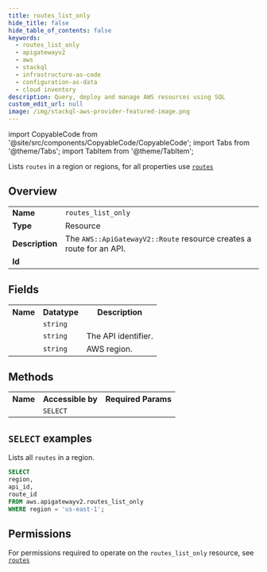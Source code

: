 ```yaml
---
title: routes_list_only
hide_title: false
hide_table_of_contents: false
keywords:
  - routes_list_only
  - apigatewayv2
  - aws
  - stackql
  - infrastructure-as-code
  - configuration-as-data
  - cloud inventory
description: Query, deploy and manage AWS resources using SQL
custom_edit_url: null
image: /img/stackql-aws-provider-featured-image.png
---
```


import CopyableCode from '@site/src/components/CopyableCode/CopyableCode';
import Tabs from '@theme/Tabs';
import TabItem from '@theme/TabItem';

Lists <code>routes</code> in a region or regions, for all properties use <a href="/services/serviceName/routes/"><code>routes</code></a>

## Overview
<table>
<tbody>
<tr><td><b>Name</b></td><td><code>routes_list_only</code></td></tr>
<tr><td><b>Type</b></td><td>Resource</td></tr>
<tr><td><b>Description</b></td><td>The <code>AWS::ApiGatewayV2::Route</code> resource creates a route for an API.</td></tr>
<tr><td><b>Id</b></td><td><CopyableCode code="aws.apigatewayv2.routes_list_only" /></td></tr>
</tbody>
</table>

## Fields
<table>
<tbody>
<tr><th>Name</th><th>Datatype</th><th>Description</th></tr><tr><td><CopyableCode code="route_id" /></td><td><code>string</code></td><td></td></tr>
<tr><td><CopyableCode code="api_id" /></td><td><code>string</code></td><td>The API identifier.</td></tr>
<tr><td><CopyableCode code="region" /></td><td><code>string</code></td><td>AWS region.</td></tr>
</tbody>
</table>

## Methods

<table>
<tbody>
  <tr>
    <th>Name</th>
    <th>Accessible by</th>
    <th>Required Params</th>
  </tr>
  <tr>
    <td><CopyableCode code="list_resources" /></td>
    <td><code>SELECT</code></td>
    <td><CopyableCode code="region" /></td>
  </tr>
</tbody>
</table>

## `SELECT` examples
Lists all <code>routes</code> in a region.
```sql
SELECT
region,
api_id,
route_id
FROM aws.apigatewayv2.routes_list_only
WHERE region = 'us-east-1';
```


## Permissions

For permissions required to operate on the <code>routes_list_only</code> resource, see <a href="/services/apigatewayv2/routes/#permissions"><code>routes</code></a>

